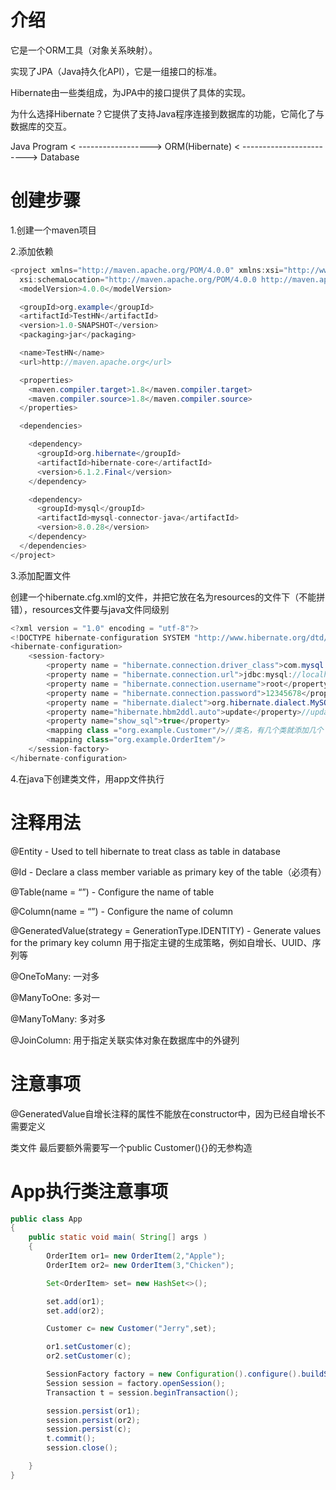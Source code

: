 # 介绍

它是一个ORM工具（对象关系映射）。

实现了JPA（Java持久化API），它是一组接口的标准。

Hibernate由一些类组成，为JPA中的接口提供了具体的实现。

为什么选择Hibernate？它提供了支持Java程序连接到数据库的功能，它简化了与数据库的交互。

Java Program < ------------------> ORM(Hibernate) < ------------------------> Database

# 创建步骤

1.创建一个maven项目

2.添加依赖

```java
<project xmlns="http://maven.apache.org/POM/4.0.0" xmlns:xsi="http://www.w3.org/2001/XMLSchema-instance"
  xsi:schemaLocation="http://maven.apache.org/POM/4.0.0 http://maven.apache.org/xsd/maven-4.0.0.xsd">
  <modelVersion>4.0.0</modelVersion>

  <groupId>org.example</groupId>
  <artifactId>TestHN</artifactId>
  <version>1.0-SNAPSHOT</version>
  <packaging>jar</packaging>

  <name>TestHN</name>
  <url>http://maven.apache.org</url>

  <properties>
    <maven.compiler.target>1.8</maven.compiler.target>
    <maven.compiler.source>1.8</maven.compiler.source>
  </properties>

  <dependencies>

    <dependency>
      <groupId>org.hibernate</groupId>
      <artifactId>hibernate-core</artifactId>
      <version>6.1.2.Final</version>
    </dependency>

    <dependency>
      <groupId>mysql</groupId>
      <artifactId>mysql-connector-java</artifactId>
      <version>8.0.28</version>
    </dependency>
  </dependencies>
</project>
```

3.添加配置文件

创建一个hibernate.cfg.xml的文件，并把它放在名为resources的文件下（不能拼错），resources文件要与java文件同级别

```java
<?xml version = "1.0" encoding = "utf-8"?>
<!DOCTYPE hibernate-configuration SYSTEM "http://www.hibernate.org/dtd/hibernate-configuration-3.0.dtd">
<hibernate-configuration>
    <session-factory>
        <property name = "hibernate.connection.driver_class">com.mysql.cj.jdbc.Driver</property>
        <property name = "hibernate.connection.url">jdbc:mysql://localhost:3306/university?useSSL=false</property>//这一行修改university为数据库的库名字
        <property name = "hibernate.connection.username">root</property>
        <property name = "hibernate.connection.password">12345678</property>
        <property name = "hibernate.dialect">org.hibernate.dialect.MySQLDialect</property>
        <property name="hibernate.hbm2ddl.auto">update</property>//update意思是注入数据时不删除之前数据，直接添加；若是每次都初始化数据应该用create
        <property name="show_sql">true</property>
        <mapping class ="org.example.Customer"/>//类名，有几个类就添加几个
        <mapping class="org.example.OrderItem"/>
    </session-factory>
</hibernate-configuration>
```
4.在java下创建类文件，用app文件执行

# 注释用法

@Entity - Used to tell hibernate to treat class as table in database

@Id - Declare a class member variable as primary key of the table（必须有）

@Table(name = “”) - Configure the name of table

@Column(name = “”) - Configure the name of column

@GeneratedValue(strategy = GenerationType.IDENTITY) - Generate values for the primary key column 用于指定主键的生成策略，例如自增长、UUID、序列等

@OneToMany: 一对多

@ManyToOne: 多对一

@ManyToMany: 多对多

@JoinColumn: 用于指定关联实体对象在数据库中的外键列

# 注意事项

@GeneratedValue自增长注释的属性不能放在constructor中，因为已经自增长不需要定义

类文件 最后要额外需要写一个public Customer(){}的无参构造

# App执行类注意事项

```java
public class App
{
    public static void main( String[] args )
    {
        OrderItem or1= new OrderItem(2,"Apple");
        OrderItem or2= new OrderItem(3,"Chicken");

        Set<OrderItem> set= new HashSet<>();

        set.add(or1);
        set.add(or2);

        Customer c= new Customer("Jerry",set);

        or1.setCustomer(c);
        or2.setCustomer(c);

        SessionFactory factory = new Configuration().configure().buildSessionFactory();
        Session session = factory.openSession();
        Transaction t = session.beginTransaction();

        session.persist(or1);
        session.persist(or2);
        session.persist(c);
        t.commit();
        session.close();

    }
}
```



